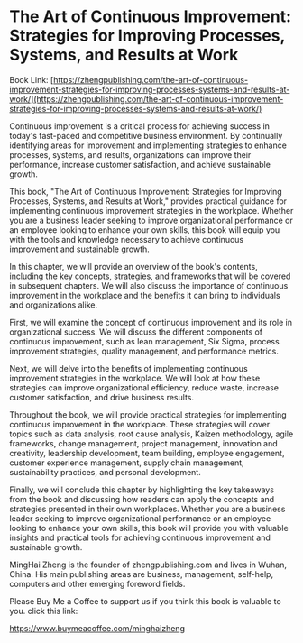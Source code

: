 # The Art of Continuous Improvement: Strategies for Improving Processes, Systems, and Results at Work

Book Link: [https://zhengpublishing.com/the-art-of-continuous-improvement-strategies-for-improving-processes-systems-and-results-at-work/](https://zhengpublishing.com/the-art-of-continuous-improvement-strategies-for-improving-processes-systems-and-results-at-work/)

Continuous improvement is a critical process for achieving success in today's fast-paced and competitive business environment. By continually identifying areas for improvement and implementing strategies to enhance processes, systems, and results, organizations can improve their performance, increase customer satisfaction, and achieve sustainable growth.

This book, "The Art of Continuous Improvement: Strategies for Improving Processes, Systems, and Results at Work," provides practical guidance for implementing continuous improvement strategies in the workplace. Whether you are a business leader seeking to improve organizational performance or an employee looking to enhance your own skills, this book will equip you with the tools and knowledge necessary to achieve continuous improvement and sustainable growth.

In this chapter, we will provide an overview of the book's contents, including the key concepts, strategies, and frameworks that will be covered in subsequent chapters. We will also discuss the importance of continuous improvement in the workplace and the benefits it can bring to individuals and organizations alike.

First, we will examine the concept of continuous improvement and its role in organizational success. We will discuss the different components of continuous improvement, such as lean management, Six Sigma, process improvement strategies, quality management, and performance metrics.

Next, we will delve into the benefits of implementing continuous improvement strategies in the workplace. We will look at how these strategies can improve organizational efficiency, reduce waste, increase customer satisfaction, and drive business results.

Throughout the book, we will provide practical strategies for implementing continuous improvement in the workplace. These strategies will cover topics such as data analysis, root cause analysis, Kaizen methodology, agile frameworks, change management, project management, innovation and creativity, leadership development, team building, employee engagement, customer experience management, supply chain management, sustainability practices, and personal development.

Finally, we will conclude this chapter by highlighting the key takeaways from the book and discussing how readers can apply the concepts and strategies presented in their own workplaces. Whether you are a business leader seeking to improve organizational performance or an employee looking to enhance your own skills, this book will provide you with valuable insights and practical tools for achieving continuous improvement and sustainable growth.

MingHai Zheng is the founder of zhengpublishing.com and lives in Wuhan, China. His main publishing areas are business, management, self-help, computers and other emerging foreword fields.

Please Buy Me a Coffee to support us if you think this book is valuable to you. click this link:

https://www.buymeacoffee.com/minghaizheng
